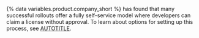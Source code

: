 {% data variables.product.company_short %} has found that many successful rollouts offer a fully self-service model where developers can claim a license without approval. To learn about options for setting up this process, see [AUTOTITLE](/copilot/rolling-out-github-copilot-at-scale/setting-up-a-self-serve-process-for-github-copilot-licenses).
